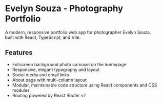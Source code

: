 # Evelyn Souza - Photography Portfolio

A modern, responsive portfolio web app for photographer Evelyn Souza, built with React, TypeScript, and Vite.

## Features

-   Fullscreen background photo carousel on the homepage
-   Responsive, elegant typography and layout
-   Social media and email links
-   About page with multi-column layout
-   Modular, maintainable code structure using React components and CSS modules
-   Routing powered by React Router v7

